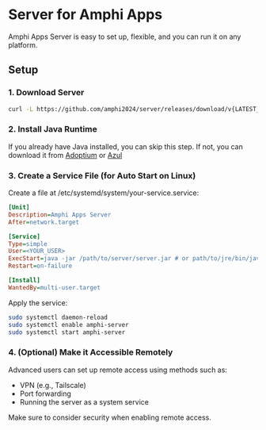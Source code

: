 # Server for Amphi Apps

Amphi Apps Server is easy to set up, flexible, and you can run it on any platform.

## Setup

### 1. Download Server

```bash
curl -L https://github.com/amphi2024/server/releases/download/v{LATEST_VERSION}/server-{LATEST_VERSION}.jar -o server.jar
```

### 2. Install Java Runtime

If you already have Java installed, you can skip this step.
If not, you can download it from [Adoptium](https://adoptium.net/temurin/releases/?package=jre) or [Azul](https://www.azul.com/downloads/?package=jre#zulu)

### 3. Create a Service File (for Auto Start on Linux)

Create a file at /etc/systemd/system/your-service.service:

```ini
[Unit]
Description=Amphi Apps Server
After=network.target

[Service]
Type=simple
User=<YOUR_USER>
ExecStart=java -jar /path/to/server/server.jar # or path/to/jre/bin/java -jar /path/to/server/server.jar
Restart=on-failure

[Install]
WantedBy=multi-user.target
```

Apply the service:

```bash
sudo systemctl daemon-reload
sudo systemctl enable amphi-server
sudo systemctl start amphi-server
```

### 4. (Optional) Make it Accessible Remotely

Advanced users can set up remote access using methods such as:
- VPN (e.g., Tailscale)
- Port forwarding
- Running the server as a system service

Make sure to consider security when enabling remote access.